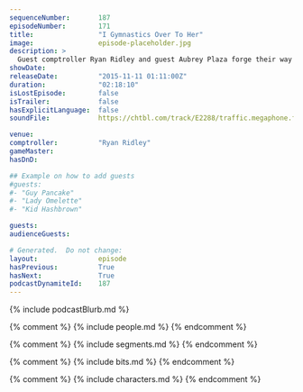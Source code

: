 ```yaml
---
sequenceNumber:       187
episodeNumber:        171
title:                "I Gymnastics Over To Her"
image:                episode-placeholder.jpg
description: >
  Guest comptroller Ryan Ridley and guest Aubrey Plaza forge their way through the pseudo socio-political intestinal tract of Harmontown! Watch the video at harmontown.com/live
showDate:             
releaseDate:          "2015-11-11 01:11:00Z"
duration:             "02:18:10"
isLostEpisode:        false
isTrailer:            false
hasExplicitLanguage:  false
soundFile:            https://chtbl.com/track/E2288/traffic.megaphone.fm/STA6281409763.mp3?updated=1561144376

venue:                
comptroller:          "Ryan Ridley"
gameMaster:           
hasDnD:               

## Example on how to add guests
#guests:
#- "Guy Pancake"
#- "Lady Omelette"
#- "Kid Hashbrown"

guests:
audienceGuests:

# Generated.  Do not change:
layout:               episode
hasPrevious:          True
hasNext:              True
podcastDynamiteId:    187
---
```


{% include podcastBlurb.md %}

{% comment %}
{% include people.md %}
{% endcomment %}

{% comment %}
{% include segments.md %}
{% endcomment %}

{% comment %}
{% include bits.md %}
{% endcomment %}

{% comment %}
{% include characters.md %}
{% endcomment %}
